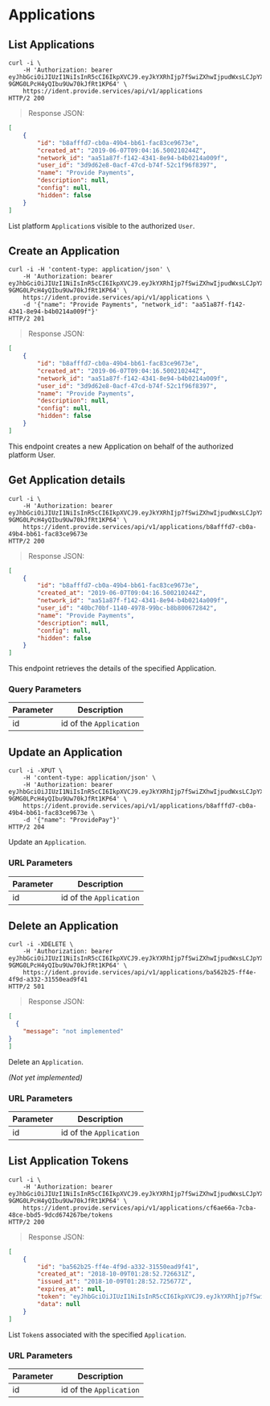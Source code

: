 # Applications

## List Applications

```shell
curl -i \
    -H 'Authorization: bearer eyJhbGciOiJIUzI1NiIsInR5cCI6IkpXVCJ9.eyJkYXRhIjp7fSwiZXhwIjpudWxsLCJpYXQiOjE1NTk4Nzg1NzQsImp0aSI6IjYzYTJkY2QzLWI5OTgtNDZjNC1hNzFkLTQ5MjU4YTBhYmEyMyIsInN1YiI6ImFwcGxpY2F0aW9uOmNiMjAzN2Y3LTc5ZmMtNDBmNC05NzIwLWFkYTYzNmRhNDE4MyJ9.NQLm__LbMWor-9GMG0LPcH4yQIbu9Uw70kJfRt1KP64' \
    https://ident.provide.services/api/v1/applications
HTTP/2 200
```

> Response JSON:

```json
[
    {
        "id": "b8afffd7-cb0a-49b4-bb61-fac83ce9673e",
        "created_at": "2019-06-07T09:04:16.500210244Z",
        "network_id": "aa51a87f-f142-4341-8e94-b4b0214a009f",
        "user_id": "3d9d62e8-0acf-47cd-b74f-52c1f96f8397",
        "name": "Provide Payments",
        "description": null,
        "config": null,
        "hidden": false
    }
]
```

List platform `Application`s visible to the authorized `User`.


## Create an Application

```shell
curl -i -H 'content-type: application/json' \
    -H 'Authorization: bearer eyJhbGciOiJIUzI1NiIsInR5cCI6IkpXVCJ9.eyJkYXRhIjp7fSwiZXhwIjpudWxsLCJpYXQiOjE1NTk4Nzg1NzQsImp0aSI6IjYzYTJkY2QzLWI5OTgtNDZjNC1hNzFkLTQ5MjU4YTBhYmEyMyIsInN1YiI6ImFwcGxpY2F0aW9uOmNiMjAzN2Y3LTc5ZmMtNDBmNC05NzIwLWFkYTYzNmRhNDE4MyJ9.NQLm__LbMWor-9GMG0LPcH4yQIbu9Uw70kJfRt1KP64' \
    https://ident.provide.services/api/v1/applications \
    -d '{"name": "Provide Payments", "network_id": "aa51a87f-f142-4341-8e94-b4b0214a009f"}'
HTTP/2 201
```

> Response JSON:

```json
[
    {
        "id": "b8afffd7-cb0a-49b4-bb61-fac83ce9673e",
        "created_at": "2019-06-07T09:04:16.500210244Z",
        "network_id": "aa51a87f-f142-4341-8e94-b4b0214a009f",
        "user_id": "3d9d62e8-0acf-47cd-b74f-52c1f96f8397",
        "name": "Provide Payments",
        "description": null,
        "config": null,
        "hidden": false
    }
]
```

This endpoint creates a new Application on behalf of the authorized platform User.

## Get Application details

```shell
curl -i \
    -H 'Authorization: bearer eyJhbGciOiJIUzI1NiIsInR5cCI6IkpXVCJ9.eyJkYXRhIjp7fSwiZXhwIjpudWxsLCJpYXQiOjE1NTk4Nzg1NzQsImp0aSI6IjYzYTJkY2QzLWI5OTgtNDZjNC1hNzFkLTQ5MjU4YTBhYmEyMyIsInN1YiI6ImFwcGxpY2F0aW9uOmNiMjAzN2Y3LTc5ZmMtNDBmNC05NzIwLWFkYTYzNmRhNDE4MyJ9.NQLm__LbMWor-9GMG0LPcH4yQIbu9Uw70kJfRt1KP64' \
    https://ident.provide.services/api/v1/applications/b8afffd7-cb0a-49b4-bb61-fac83ce9673e
HTTP/2 200
```


> Response JSON:

```json
[
    {
        "id": "b8afffd7-cb0a-49b4-bb61-fac83ce9673e",
        "created_at": "2019-06-07T09:04:16.500210244Z",
        "network_id": "aa51a87f-f142-4341-8e94-b4b0214a009f",
        "user_id": "40bc70bf-1140-4978-99bc-b8b800672842",
        "name": "Provide Payments",
        "description": null,
        "config": null,
        "hidden": false
    }
]
```

This endpoint retrieves the details of the specified Application.

### Query Parameters

Parameter | Description
--------- | -----------
id | id of the `Application`


## Update an Application

```shell
curl -i -XPUT \
    -H 'content-type: application/json' \
    -H 'Authorization: bearer eyJhbGciOiJIUzI1NiIsInR5cCI6IkpXVCJ9.eyJkYXRhIjp7fSwiZXhwIjpudWxsLCJpYXQiOjE1NTk4Nzg1NzQsImp0aSI6IjYzYTJkY2QzLWI5OTgtNDZjNC1hNzFkLTQ5MjU4YTBhYmEyMyIsInN1YiI6ImFwcGxpY2F0aW9uOmNiMjAzN2Y3LTc5ZmMtNDBmNC05NzIwLWFkYTYzNmRhNDE4MyJ9.NQLm__LbMWor-9GMG0LPcH4yQIbu9Uw70kJfRt1KP64' \
    https://ident.provide.services/api/v1/applications/b8afffd7-cb0a-49b4-bb61-fac83ce9673e \
    -d '{"name": "ProvidePay"}'
HTTP/2 204
```

Update an `Application`.

### URL Parameters

Parameter | Description
--------- | -----------
id | id of the `Application`


## Delete an Application

```shell
curl -i -XDELETE \
    -H 'Authorization: bearer eyJhbGciOiJIUzI1NiIsInR5cCI6IkpXVCJ9.eyJkYXRhIjp7fSwiZXhwIjpudWxsLCJpYXQiOjE1NTk4Nzg1NzQsImp0aSI6IjYzYTJkY2QzLWI5OTgtNDZjNC1hNzFkLTQ5MjU4YTBhYmEyMyIsInN1YiI6ImFwcGxpY2F0aW9uOmNiMjAzN2Y3LTc5ZmMtNDBmNC05NzIwLWFkYTYzNmRhNDE4MyJ9.NQLm__LbMWor-9GMG0LPcH4yQIbu9Uw70kJfRt1KP64' \
    https://ident.provide.services/api/v1/applications/ba562b25-ff4e-4f9d-a332-31550ead9f41
HTTP/2 501
```

> Response JSON:

```json
[
  {
    "message": "not implemented"
}
]
```

Delete an `Application`.

<i>(Not yet implemented)</i>

### URL Parameters

Parameter | Description
--------- | -----------
id | id of the `Application`


## List Application Tokens

```shell
curl -i \
    -H 'Authorization: bearer eyJhbGciOiJIUzI1NiIsInR5cCI6IkpXVCJ9.eyJkYXRhIjp7fSwiZXhwIjpudWxsLCJpYXQiOjE1NTk4Nzg1NzQsImp0aSI6IjYzYTJkY2QzLWI5OTgtNDZjNC1hNzFkLTQ5MjU4YTBhYmEyMyIsInN1YiI6ImFwcGxpY2F0aW9uOmNiMjAzN2Y3LTc5ZmMtNDBmNC05NzIwLWFkYTYzNmRhNDE4MyJ9.NQLm__LbMWor-9GMG0LPcH4yQIbu9Uw70kJfRt1KP64' \
    https://ident.provide.services/api/v1/applications/cf6ae66a-7cba-48ce-bbd5-9dcd674267be/tokens
HTTP/2 200
```

> Response JSON:

```json
[
    {
        "id": "ba562b25-ff4e-4f9d-a332-31550ead9f41",
        "created_at": "2018-10-09T01:28:52.726631Z",
        "issued_at": "2018-10-09T01:28:52.725677Z",
        "expires_at": null,
        "token": "eyJhbGciOiJIUzI1NiIsInR5cCI6IkpXVCJ9.eyJkYXRhIjp7fSwiZXhwIjpudWxsLCJpYXQiOjE1NTk4Nzg1NzQsImp0aSI6IjYzYTJkY2QzLWI5OTgtNDZjNC1hNzFkLTQ5MjU4YTBhYmEyMyIsInN1YiI6ImFwcGxpY2F0aW9uOmNiMjAzN2Y3LTc5ZmMtNDBmNC05NzIwLWFkYTYzNmRhNDE4MyJ9.0LsVj7oTF0KjwbcUhg9a-fQRWB7cGzKJxLIANeX2cWE",
        "data": null
    }
]
```

List `Token`s associated with the specified `Application`.

### URL Parameters

Parameter | Description
--------- | -----------
id | id of the `Application`
